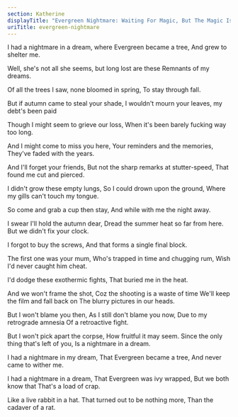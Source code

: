 ```yaml
---
section: Katherine
displayTitle: "Evergreen Nightmare: Waiting For Magic, But The Magic Is The Waiting"
uriTitle: evergreen-nightmare
---
```


I had a nightmare in a dream, where Evergreen became a tree,
And grew to shelter me.

Well, she's not all she seems, but long lost are these
Remnants of my dreams.

Of all the trees I saw, none bloomed in spring,
To stay through fall.

But if autumn came to steal your shade,
I wouldn't mourn your leaves, my debt's been paid

Though I might seem to grieve our loss,
When it's been barely fucking way too long.

And I might come to miss you here,
Your reminders and the memories,
They've faded with the years.

And I'll forget your friends,
But not the sharp remarks at stutter-speed,
That found me cut and pierced.

I didn't grow these empty lungs,
So I could drown upon the ground,
Where my gills can't touch my tongue.

So come and grab a cup then stay,
And while with me the night away.

I swear I'll hold the autumn dear,
Dread the summer heat so far from here.
But we didn't fix your clock.

I forgot to buy the screws,
And that forms a single final block.

The first one was your mum,
Who's trapped in time and chugging rum,
Wish I'd never caught him cheat.

I'd dodge these exothermic fights,
That buried me in the heat.

And we won't frame the shot,
Coz the shooting is a waste of time
We'll keep the film and fall back on
The blurry pictures in our heads.

But I won't blame you then,
As I still don't blame you now,
Due to my retrograde amnesia
Of a retroactive fight.

But I won't pick apart the corpse,
How fruitful it may seem.
Since the only thing that's left of you,
Is a nightmare in a dream.

I had a nightmare in my dream,
That Evergreen became a tree,
And never came to wither me.

I had a nightmare in a dream,
That Evergreen was ivy wrapped,
But we both know that
That's a load of crap.

Like a live rabbit in a hat.
That turned out to be nothing more,
Than the cadaver of a rat.
